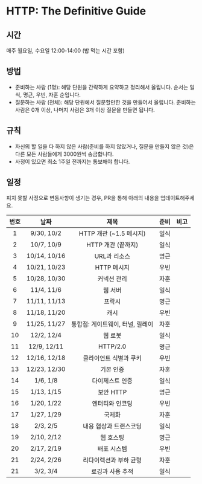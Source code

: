 # HTTP: The Definitive Guide

## 시간

매주 월요일, 수요일 12:00-14:00 \(밥 먹는 시간 포함\)

## 방법

* 준비하는 사람 \(1명\): 해당 단원을 간략하게 요약하고 정리해서 올립니다. 순서는 일식, 명근, 우빈, 자훈 순입니다.
* 질문하는 사람 \(전체\): 해당 단원에서 질문할만한 것을 만들어서 올립니다. 준비하는 사람은 0개 이상, 나머지 사람은 3개 이상 질문을 만들면 됩니다.

## 규칙

* 자신의 할 일을 다 하지 않은 사람\(준비를 하지 않았거나, 질문을 만들지 않은 것\)은 다른 모든 사람들에게 3000원씩 송금합니다.
* 사정이 있으면 최소 1주일 전까지는 통보해야 합니다.

## 일정

피치 못할 사정으로 변동사항이 생기는 경우, PR을 통해 아래의 내용을 업데이트해주세요.

| 번호 | 날짜 | 제목 | 준비 | 비고 |
| :---: | :---: | :---: | :---: | :---: |
| 1 | 9/30, 10/2 | HTTP 개관 \(~1.5 메시지\) | 일식 |  |
| 2 | 10/7, 10/9 | HTTP 개관 \(끝까지\) | 일식 |  |
| 3 | 10/14, 10/16 | URL과 리소스 | 명근 |  |
| 4 | 10/21, 10/23 | HTTP 메시지 | 우빈 |  |
| 5 | 10/28, 10/30 | 커넥션 관리 | 자훈 |  |
| 6 | 11/4, 11/6 | 웹 서버 | 일식 |  |
| 7 | 11/11, 11/13 | 프락시 | 명근 |  |
| 8 | 11/18, 11/20 | 캐시 | 우빈 |  |
| 9 | 11/25, 11/27 | 통합점: 게이트웨이, 터널, 릴레이 | 자훈 |  |
| 10 | 12/2, 12/4 | 웹 로봇 | 일식 |  |
| 11 | 12/9, 12/11 | HTTP/2.0 | 명근 |  |
| 12 | 12/16, 12/18 | 클라이언트 식별과 쿠키 | 우빈 |  |
| 13 | 12/23, 12/30 | 기본 인증 | 자훈 |  |
| 14 | 1/6, 1/8 | 다이제스트 인증 | 일식 |  |
| 15 | 1/13, 1/15 | 보안 HTTP | 명근 |  |
| 16 | 1/20, 1/22 | 엔터티와 인코딩 | 우빈 |  |
| 17 | 1/27, 1/29 | 국제화 | 자훈 |  |
| 18 | 2/3, 2/5 | 내용 협상과 트랜스코딩 | 일식 |  |
| 19 | 2/10, 2/12 | 웹 호스팅 | 명근 |  |
| 20 | 2/17, 2/19 | 배포 시스템 | 우빈 |  |
| 21 | 2/24, 2/26 | 리다이렉션과 부하 균형 | 자훈 |  |
| 21 | 3/2, 3/4 | 로깅과 사용 추적 | 일식 |  |

